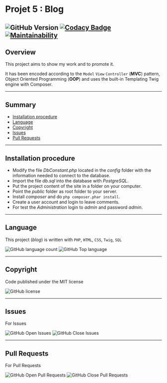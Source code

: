 # Projet 5 : Blog

![GitHub Version](https://img.shields.io/github/v/tag/PatOpen/OC_Blog?label=version)
[![Codacy Badge](https://app.codacy.com/project/badge/Grade/dc7178f37e2d4d72a10fefdb5a9f9b46)](https://www.codacy.com/manual/PatOpen/OC_Blog?utm_source=github.com&amp;utm_medium=referral&amp;utm_content=PatOpen/OC_Blog&amp;utm_campaign=Badge_Grade)
[![Maintainability](https://api.codeclimate.com/v1/badges/bf9f44c4ce39753bc8b6/maintainability)](https://codeclimate.com/github/PatOpen/OC_Blog/maintainability)
---

## Overview

This project aims to show my work and to promote it.

It has been encoded according to the `Model` `View` `Controller` (**MVC**) pattern, Object Oriented Programming (**OOP**) and uses the built-in Templating Twig engine with Composer.

---

## Summary

-   [Installation procedure](#Installation-procedure)
-   [Language](#Language)
-   [Copyright](#Copyright)
-   [Issues](#Issues)
-   [Pull Requests](#Pull-Requests)

---

## Installation procedure

-   Modify the file *DbConstant.php* located in the *config* folder with the information needed to connect to the database.
-   Import the file *db.sql* into the database with *PostgreSQL*.
-   Put the project content of the site in a folder on your computer.
-   Point the *public* folder as root folder to your server.
-   Install *composer* and do `php composer.phar install`.
-   Create a user account and login to leave comments.
-   For test the *Administration* login to *admin* and password *admin*.

---

## Language

This project (*blog*) is written with `PHP`, `HTML`, `CSS`, `Twig`, `SQL`

![GitHub language count](https://img.shields.io/github/languages/count/PatOpen/OC_Blog)
![GitHub Top language](https://img.shields.io/github/languages/top/PatOpen/OC_Blog?color=red&label=PHP)

---

## Copyright

Code published under the MIT license

![GitHub license](https://img.shields.io/github/license/PatOpen/OC_Blog)

---


## Issues

For Issues

![GitHub Open Issues](https://img.shields.io/github/issues-raw/PatOpen/OC_Blog)
![GitHub Close Issues](https://img.shields.io/github/issues-closed-raw/PatOpen/OC_Blog?color=green)

---

## Pull Requests

For Pull Requests

![GitHub Open Pull Requests](https://img.shields.io/github/issues-pr-raw/PatOpen/OC_Blog)
![GitHub Close Pull Requests](https://img.shields.io/github/issues-pr-closed-raw/PatOpen/OC_Blog?color=green)


